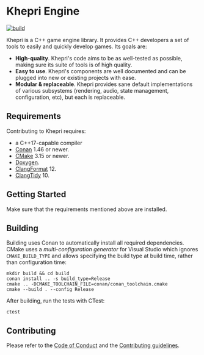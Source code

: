 # Khepri Engine

[![build](https://github.com/KhepriEngine/KhepriEngine/actions/workflows/main.yml/badge.svg)](https://github.com/KhepriEngine/KhepriEngine/actions/workflows/main.yml?query=branch%3Amain)

Khepri is a C++ game engine library. It provides C++ developers a set of tools to easily and quickly develop games. Its goals are:
* **High-quality**. Khepri's code aims to be as well-tested as possible, making sure its suite of tools is of high quality.
* **Easy to use**. Khepri's components are well documented and can be plugged into new or existing projects with ease.
* **Modular & replaceable**. Khepri provides sane default implementations of various subsystems (rendering, audio, state management, configuration, etc), but each is replaceable.

## Requirements

Contributing to Khepri requires:

* a C++17-capable compiler
* [Conan](https://conan.io/) 1.46 or newer.
* [CMake](https://cmake.org/) 3.15 or newer.
* [Doxygen](https://www.doxygen.nl/).
* [ClangFormat](https://clang.llvm.org/docs/ClangFormat.html) 12.
* [ClangTidy](https://clang.llvm.org/extra/clang-tidy/) 10.

## Getting Started

Make sure that the requirements mentioned above are installed.

## Building

Building uses Conan to automatically install all required dependencies.
CMake uses a _multi-configuration generator_ for Visual Studio which ignores `CMAKE_BUILD_TYPE` and allows specifying the build type at build time, rather than configuration time:
```
mkdir build && cd build
conan install .. -s build_type=Release
cmake .. -DCMAKE_TOOLCHAIN_FILE=conan/conan_toolchain.cmake
cmake --build . --config Release
```

After building, run the tests with CTest:
```
ctest
```

## Contributing
Please refer to the [Code of Conduct](CODE_OF_CONDUCT.md) and the [Contributing guidelines](CONTRIBUTING.md).
